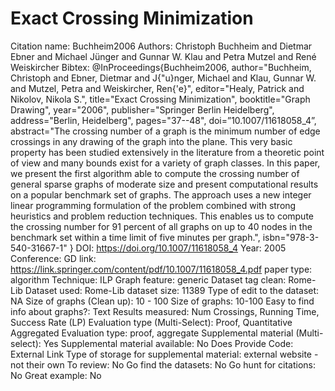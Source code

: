 # Exact Crossing Minimization

Citation name: Buchheim2006
Authors: Christoph Buchheim and Dietmar Ebner and Michael Jünger and Gunnar W. Klau and Petra Mutzel and René Weiskircher
Bibtex: @InProceedings{Buchheim2006,
author="Buchheim, Christoph
and Ebner, Dietmar
and J{\"u}nger, Michael
and Klau, Gunnar W.
and Mutzel, Petra
and Weiskircher, Ren{\'e}",
editor="Healy, Patrick
and Nikolov, Nikola S.",
title="Exact Crossing Minimization",
booktitle="Graph Drawing",
year="2006",
publisher="Springer Berlin Heidelberg",
address="Berlin, Heidelberg",
pages="37--48",
doi=”10.1007/11618058_4”,
abstract="The crossing number of a graph is the minimum number of edge crossings in any drawing of the graph into the plane. This very basic property has been studied extensively in the literature from a theoretic point of view and many bounds exist for a variety of graph classes. In this paper, we present the first algorithm able to compute the crossing number of general sparse graphs of moderate size and present computational results on a popular benchmark set of graphs. The approach uses a new integer linear programming formulation of the problem combined with strong heuristics and problem reduction techniques. This enables us to compute the crossing number for 91 percent of all graphs on up to 40 nodes in the benchmark set within a time limit of five minutes per graph.",
isbn="978-3-540-31667-1"
}
DOI: https://doi.org/10.1007/11618058_4
Year: 2005
Conference: GD
link: https://link.springer.com/content/pdf/10.1007/11618058_4.pdf
paper type: algorithm
Technique: ILP
Graph feature: generic
Dataset tag clean: Rome-Lib
Dataset used: Rome-Lib
dataset size: 11389
Type of edit to the dataset: NA
Size of graphs (Clean up): 10 - 100
Size of graphs: 10-100
Easy to find info about graphs?: Text
Results measured: Num Crossings, Running Time, Success Rate (LP)
Evaluation type (Multi-Select): Proof, Quantitative Aggregated
Evaluation type: proof, aggregate
Supplemental material (Multi-select): Yes
Supplemental material available: No
Does Provide Code: External Link
Type of storage for supplemental material: external website - not their own
To review: No
Go find the datasets: No
Go hunt for citations: No
Great example: No